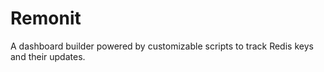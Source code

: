 # Remonit
A dashboard builder powered by customizable scripts to track Redis keys and their updates.